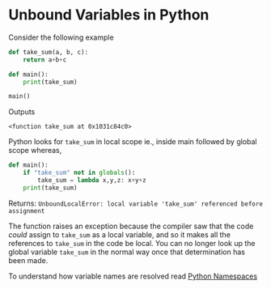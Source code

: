 # Unbound Variables in Python

Consider the following example&#x20;

```python
def take_sum(a, b, c):
    return a+b+c

def main():
    print(take_sum)

main()
```

Outputs&#x20;

```
<function take_sum at 0x1031c84c0>
```

Python looks for `take_sum` in local scope ie., inside main followed by global scope whereas,

```python
def main():
    if "take_sum" not in globals():
        take_sum = lambda x,y,z: x+y+z
    print(take_sum)
```

Returns: `UnboundLocalError: local variable 'take_sum' referenced before assignment`

The function raises an exception because the compiler saw that the code _could_ assign to `take_sum` as a local variable, and so it makes all the references to `take_sum` in the code be local. You can no longer look up the global variable `take_sum` in the normal way once that determination has been made.

To understand how variable names are resolved read [Python Namespaces](../advanced/python-namespaces.md)
